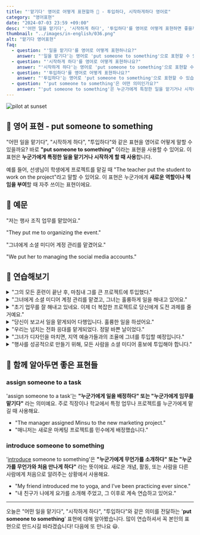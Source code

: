 ```yaml
---
title: "'맡기다' 영어로 어떻게 표현할까 🤝 - 투입하다, 시작하게하다 영어로"
category: "영어표현"
date: "2024-07-03 23:59 +09:00"
desc: "'어떤 일을 맡기다', '시작하게 하다', '투입하다'를 영어로 어떻게 표현하면 좋을까요? '저는 행사 조직 업무를 맡았어요.', '그녀에게 소셜 미디어 계정 관리를 맡겼어요.' 등을 영어로 표현하는 법을 배워봅시다. 다양한 예문을 통해서 연습하고 본인의 표현으로 만들어 보세요."
thumbnail: "../images/in-english/036.png"
alt: "맡기다 영어표현"
faq:
  - question: "'일을 맡기다'를 영어로 어떻게 표현하나요?"
    answer: "'일을 맡기다'는 영어로 'put someone to something'으로 표현할 수 있습니다. 예를 들어, 'They put me to organizing the event.'는 '저는 행사 조직 업무를 맡았어요.'라는 의미입니다."
  - question: "'시작하게 하다'를 영어로 어떻게 표현하나요?"
    answer: "'시작하게 하다'는 영어로 'put someone to something'으로 표현할 수 있습니다. 예를 들어, 'The teacher put the student to work on the project.'는 '선생님이 학생에게 프로젝트를 맡겼어요.'라는 의미입니다."
  - question: "'투입하다'를 영어로 어떻게 표현하나요?"
    answer: "'투입하다'는 영어로 'put someone to something'으로 표현할 수 있습니다. 예를 들어, 'We put her to managing the social media accounts.'는 '그녀에게 소셜 미디어 계정 관리를 맡겼어요.'라는 의미입니다."
  - question: "'put someone to something'은 어떤 의미인가요?"
    answer: "'put someone to something'은 누군가에게 특정한 일을 맡기거나 시작하게 할 때 사용합니다. 이는 새로운 역할이나 책임을 부여할 때 자주 쓰이는 표현입니다."
---
```


![pilot at sunset](../images/in-english/036-1.avif)

## 🌟 영어 표현 - put someone to something

"어떤 일을 맡기다", "시작하게 하다", "투입하다"와 같은 표현을 영어로 어떻게 말할 수 있을까요? 바로 **"put someone to something"** 이라는 표현을 사용할 수 있어요. 이 표현은 **누군가에게 특정한 일을 맡기거나 시작하게 할 때 사용**합니다.

예를 들어, 선생님이 학생에게 프로젝트를 맡길 때 "The teacher put the student to work on the project"라고 말할 수 있어요. 이 표현은 누군가에게 **새로운 역할이나 책임을 부여**할 때 자주 쓰이는 표현이에요.

## 📖 예문

"저는 행사 조직 업무를 맡았어요."

"They put me to organizing the event."

"그녀에게 소셜 미디어 계정 관리를 맡겼어요."

"We put her to managing the social media accounts."

## 💬 연습해보기

<details>
<summary>"그의 모든 훈련이 끝난 후, 마침내 그를 큰 프로젝트에 투입했다."</summary>
<span>"After all his training, they <a href="/blog/in-english/182.finally/">finally</a> put him to work on the big project."</span>
</details>

<details>
<summary>"그녀에게 소셜 미디어 계정 관리를 맡겼고, 그녀는 훌륭하게 일을 해내고 있어요."</summary>
<span>"We put her to managing the social media accounts, and she’s doing a fantastic job."</span>
</details>

<details>
<summary>"초기 업무를 잘 해내고 있네요. 이제 더 복잡한 프로젝트로 당신에게 도전 과제를 줄 거예요."</summary>
<span>"You've been doing well with your initial tasks. Now, I’m going to put you to the challenge with a more complex project."</span>
</details>

<details>
<summary>"당신이 보고서 일을 맡게되어 다행입니다. 훌륭한 일을 하셨어요."</summary>
<span>"<a href="/blog/다행이야-영어표현/">I’m glad</a> they put you to working on the report; you did a great job."</span>
</details>

<details>
<summary>"우리는 넘치는 전화 응대를 맡게되었다. 정말 바쁜 날이었다."</summary>
<span>"They put us to handling the overflow of calls, so it’s been a busy day."</span>
</details>

<details>
<summary>"그녀가 디자인을 마치면, 지역 예술가들과의 조율에 그녀를 투입할 예정입니다."</summary>
<span>"When she finishes the design, we’ll put her to coordinating with the local artists."</span>
</details>

<details>
<summary>"행사를 성공적으로 만들기 위해, 모든 사람을 소셜 미디어 홍보에 투입해야 합니다."</summary>
<span>"To make the event <a href="/blog/in-english/276.successful/">successful</a>, we should put everyone to promoting it on social media."</span>
</details>

## 🤝 함께 알아두면 좋은 표현들

### assign someone to a task

'assign someone to a task'는 **"누군가에게 일을 배정하다" 또는 "누군가에게 임무를 맡기다"** 라는 의미예요. 주로 직장이나 학교에서 특정 업무나 프로젝트를 누군가에게 맡길 때 사용해요.

- "The manager assigned Minsu to the new marketing project."
- "매니저는 새로운 마케팅 프로젝트를 민수에게 배정했습니다."

### introduce someone to something

'[introduce](/blog/in-english/262.introduce/) someone to something'은 **"누군가에게 무언가를 소개하다" 또는 "누군가를 무언가와 처음 만나게 하다"** 라는 뜻이에요. 새로운 개념, 활동, 또는 사람을 다른 사람에게 처음으로 알려주는 상황에서 사용해요.

- "My friend introduced me to yoga, and I've been practicing ever since."
- "내 친구가 나에게 요가를 소개해 주었고, 그 이후로 계속 연습하고 있어요."

---

오늘은 "어떤 일을 맡기다", "시작하게 하다", "투입하다"와 같은 의미를 전달하는 '**put someone to something**' 표현에 대해 알아봤습니다. 많이 연습하셔서 꼭 본인의 표현으로 만드시길 바라겠습니다! 다음에 또 만나요 😃.
